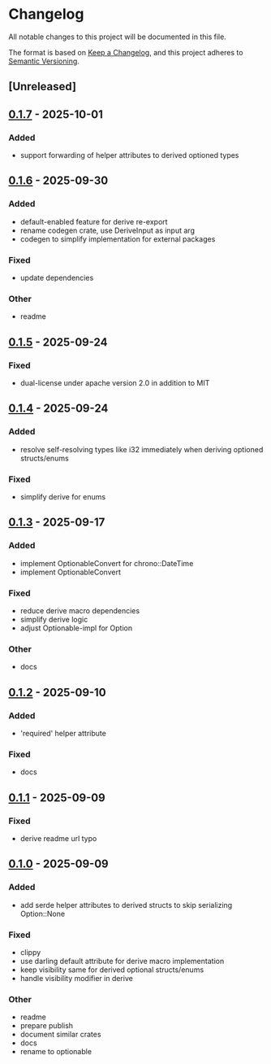 # Changelog

All notable changes to this project will be documented in this file.

The format is based on [Keep a Changelog](https://keepachangelog.com/en/1.0.0/),
and this project adheres to [Semantic Versioning](https://semver.org/spec/v2.0.0.html).

## [Unreleased]

## [0.1.7](https://github.com/ngergs/optionable/compare/optionable_derive-v0.1.6...optionable_derive-v0.1.7) - 2025-10-01

### Added

- support forwarding of helper attributes to derived optioned types

## [0.1.6](https://github.com/ngergs/optionable/compare/optionable_derive-v0.1.5...optionable_derive-v0.1.6) - 2025-09-30

### Added

- default-enabled feature for derive re-export
- rename codegen crate, use DeriveInput as input arg
- codegen to simplify implementation for external packages

### Fixed

- update dependencies

### Other

- readme

## [0.1.5](https://github.com/ngergs/optionable/compare/optionable_derive-v0.1.4...optionable_derive-v0.1.5) - 2025-09-24

### Fixed

- dual-license under apache version 2.0 in addition to MIT

## [0.1.4](https://github.com/ngergs/optionable/compare/optionable_derive-v0.1.3...optionable_derive-v0.1.4) - 2025-09-24

### Added

- resolve self-resolving types like i32 immediately when deriving optioned structs/enums

### Fixed

- simplify derive for enums

## [0.1.3](https://github.com/ngergs/optionable/compare/optionable_derive-v0.1.2...optionable_derive-v0.1.3) - 2025-09-17

### Added

- implement OptionableConvert for chrono::DateTime
- implement OptionableConvert

### Fixed

- reduce derive macro dependencies
- simplify derive logic
- adjust Optionable-impl for Option

### Other

- docs

## [0.1.2](https://github.com/ngergs/optionable/compare/optionable_derive-v0.1.1...optionable_derive-v0.1.2) - 2025-09-10

### Added

- 'required' helper attribute

### Fixed

- docs

## [0.1.1](https://github.com/ngergs/optionable/compare/optionable_derive-v0.1.0...optionable_derive-v0.1.1) - 2025-09-09

### Fixed

- derive readme url typo

## [0.1.0](https://github.com/ngergs/optionable/releases/tag/optionable_derive-v0.1.0) - 2025-09-09

### Added

- add serde helper attributes to derived structs to skip serializing Option::None

### Fixed

- clippy
- use darling default attribute for derive macro implementation
- keep visibility same for derived optional structs/enums
- handle visibility modifier in derive

### Other

- readme
- prepare publish
- document similar crates
- docs
- rename to optionable
